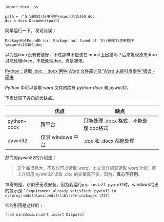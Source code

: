 ```
import docx, os

path = r'G:\删除1\应用程序\msword\15360.doc
doc = docx.Document(path)
```

简单运行一下，发现错误：

```
PackageNotFoundError: Package not found at 'G:\删除1\应用程序\msword\15360.doc'
```

以为是docx没有安装好，不过那样不应该在import上出错吗？后来发现原来docx只能处理docx，不能处理doc。真是凄惨。

[Python：读取 .doc、.docx 两种 Word 文件简述及“Word 未能引发事件”错误 - 简书](https://www.jianshu.com/p/9a10410e25d5)

*Python* 中可以读取 *word* 文件的库有 *python-docx* 和 *pywin32*。

下表比较了各自的优缺点。

|             | 优点              | 缺点                                  |
| ----------- | ----------------- | ------------------------------------- |
| python-docx | 跨平台            | 只能处理 .docx 格式，不能处理.doc格式 |
| pywin32     | 仅限 windows 平台 | .doc 和 .docx 都能处理                |

然而对pywin32的介绍是：

> 这个库很强大，不仅仅可以读取 *word*，本文仅介绍其读取 *word* 功能。网上介绍用 *pywin32* 读取 *.doc* 的文章真不多，因为，**真心不好用**。



神奇的是，它似乎无须安装。因为我运行`pip install pywin32`时，windows给出的提示是：`Requirement already satisfied: pywin32 in c:\programdata\anaconda3\lib\site-packages (227)`

它的引用是这样的：

```
from win32com.client import Dispatch
```